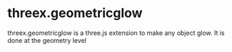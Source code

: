 threex.geometricglow
====================

threex.geometricglow is a three.js extension to make any object glow.
It is done at the geometry level 